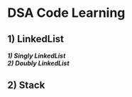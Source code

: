 # DSA Code Learning

## 1) LinkedList
***1) Singly LinkedList***
<br />
***2) Doubly LinkedList***

## 2) Stack